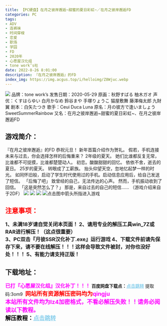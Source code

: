 ```yaml
---
title: 【PC硬盘】在月之彼岸邂逅~甜蜜的夏日彩虹~／在月之彼岸邂逅FD
categories: PC
tags:
- ADV
- 连裤袜
- 时间穿梭
- 恋爱
- 职场
- 学园
- FD
- 2020年
- 心愿屋汉化组
- tone work’s社
date: 2022-8-26 8:01:00
description: 『在月之彼岸邂逅』的FD
index_img: https://img.acgus.top/i/helloimg/Z8Wjuc.webp
---
```

![](https://img.acgus.top/i/helloimg/Z8Wjuc.webp)
品牌：tone work’s
发售日期：2020-05-29
原画：秋野すばる 柚木ガオ
声优：くすはらゆい 白月かなめ 鈴谷まや 手塚りょうこ 猫屋敷舞 藤澤梅太郎 九財翼
剧本：白矢たつき
歌手：Ceui Duca Luna
原名：月の彼方で逢いましょう SweetSummerRainbow
又名：在月之彼岸邂逅~甜蜜的夏日彩虹~、在月之彼岸邂逅FD

## 游戏简介：
『在月之彼岸邂逅』的FD
恭祝元旦！
新年首篇介绍作为贺礼。
假若，手机连接未来与过去，你会选择怎样的后悔重来？
2年级的夏天。
她们比谁都反复无常，比谁都不可捉摸，比谁都楚楚动人。
初恋。酸酸甜甜的回忆。
依依不舍，逝去的夏日。
25岁的夏天。
转眼成了工薪族。
抬头仰望天空，忽地忆起梦一样的时光。
如同怀旧般，启动了学生时代使用过的手机。启动信息应用后，给自己发送了短信。
「后悔了吧」
致曾经的自己，无法传达的心声。
然而，手机振动收到了回信。
「这是突然怎么了？」
那是，来自过去的自己的短信……
（游戏介绍来自于2DF）
![](https://img.acgus.top/i/helloimg/Z8WfLm.webp)
![](https://img.acgus.top/i/helloimg/Z8WYR0.webp)
![](https://img.acgus.top/i/helloimg/Z8WhNh.webp)
![点击图中箭头所指进入游戏](https://img.acgus.top/i/helloimg/Z8Hc9b.webp)
<br>







## <font color=#FF0000 >注意事项：</font>
<font size=3><b>1、未满18岁请自觉关闭本页面！
2、请用专业的解压工具win_7Z或RAR进行解压！（这点很重要）  
3、PC双击『月彼SSR汉化补丁.exe』运行游戏
4、下载文件前请先保存下来，请不要在线解压！！！这样会导致文件被封，对你也没好处！！！
5、有能力请支持正版！</b></font>

## 下载地址：
<font color=#FF00FF size=3>**已打『心愿屋汉化组』汉化补丁！！！**</font>
<b>百度网盘下载点：</b><a href="https://pan.baidu.com/s/14tuXBIroPu_OQSFJ7wQv1w?pwd=3om9" style="color: #87CEEB;"><b>点击跳转</b></a> 提取码:3om9
<a style="padding: 0" href="https://post.qingju.org/AD/"><img style="max-width:100%" src="https://img.acgus.top/i/2024/07/478f689b8021d8d499ab43d21acf137a.gif" alt=""></a>
<b><font color=#FF0000 size=4>网站所有资源解压密码均为</b></font><b><font color=#FF00FF size=4>qingju</font><font color=#FF0000 ></font></b><br><b><font color=#FF00FF size=4>本站所有文件均为lz4加密格式，不看必解压失败！！请务必阅读以下教程。</b></font><br><b><font color=#000 size=4>解压教程：</b><a href="https://post.qingju.org/tutorial/000/" style="color: #87CEEB;"><b>点击跳转</b></a>